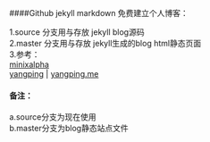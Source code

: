 ####Github jekyll markdown 免费建立个人博客：

1.source 分支用与存放 jekyll blog源码  
2.master 分支用与存放 jekyll生成的blog html静态页面  
3.参考：  
[minixalpha](https://github.com/minixalpha/minixalpha.github.io)  
[yangping](https://github.com/yangping/yangping.github.io) | [yangping.me](http://yangping.me)  


#### 备注：  
a.source分支为现在使用  
b.master分支为blog静态站点文件
